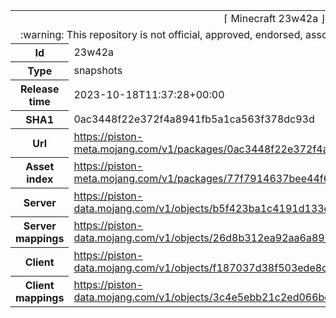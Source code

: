 <html><table>
<tr><td colspan="2" align="center"><img width="0" height="0"><br/>⌈ Minecraft 23w42a ⌋<br/><img width="0" height="0"></td></tr>
<tr><td colspan="2" align="center"><img width="0" height="0"><br/>
:warning: This repository is not official, approved, endorsed, associated or connected with Mojang :warning:
<br/><img width="0" height="0"></td></tr>
<tr><th>Id</th><td>23w42a</td></tr>
<tr><th>Type</th><td>snapshots</td></tr>
<tr><th>Release time</th><td>2023-10-18T11:37:28+00:00</td></tr>
<tr><th>SHA1</th><td>0ac3448f22e372f4a8941fb5a1ca563f378dc93d</td></tr>
<tr><th>Url</th><td><a href="https://piston-meta.mojang.com/v1/packages/0ac3448f22e372f4a8941fb5a1ca563f378dc93d/23w42a.json">https://piston-meta.mojang.com/v1/packages/0ac3448f22e372f4a8941fb5a1ca563f378dc93d/23w42a.json</a></td></tr>
<tr><th>Asset index</th><td><a href="https://piston-meta.mojang.com/v1/packages/77f7914637bee44f60111408d7dc535c892b259b/9.json">https://piston-meta.mojang.com/v1/packages/77f7914637bee44f60111408d7dc535c892b259b/9.json</a></td></tr>
<tr><th>Server</th><td><a href="https://piston-data.mojang.com/v1/objects/b5f423ba1c4191d133c0284a2b1b36da46f8b5f8/server.jar">https://piston-data.mojang.com/v1/objects/b5f423ba1c4191d133c0284a2b1b36da46f8b5f8/server.jar</a></td></tr>
<tr><th>Server mappings</th><td><a href="https://piston-data.mojang.com/v1/objects/26d8b312ea92aa6a896181c0382c3ecac9fc3235/server.txt">https://piston-data.mojang.com/v1/objects/26d8b312ea92aa6a896181c0382c3ecac9fc3235/server.txt</a></td></tr>
<tr><th>Client</th><td><a href="https://piston-data.mojang.com/v1/objects/f187037d38f503ede8c593521b4ea33ce27d2373/client.jar">https://piston-data.mojang.com/v1/objects/f187037d38f503ede8c593521b4ea33ce27d2373/client.jar</a></td></tr>
<tr><th>Client mappings</th><td><a href="https://piston-data.mojang.com/v1/objects/3c4e5ebb21c2ed066bd80cf7f078abc88f331a2c/client.txt">https://piston-data.mojang.com/v1/objects/3c4e5ebb21c2ed066bd80cf7f078abc88f331a2c/client.txt</a></td></tr>
</table></html>